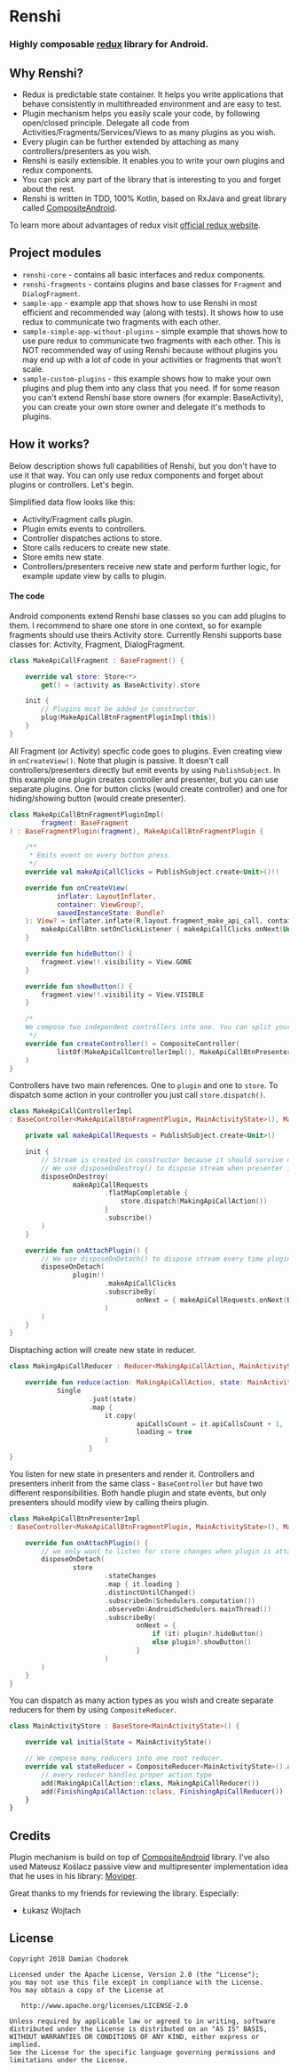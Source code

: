# Renshi
### Highly composable [redux](https://redux.js.org/) library for Android.
## Why Renshi?

- Redux is predictable state container. It helps you write applications that behave consistently in multithreaded environment and are easy to test.
- Plugin mechanism helps you easily scale your code, by following open/closed principle. Delegate all code from Activities/Fragments/Services/Views to as many plugins as you wish.
- Every plugin can be further extended by attaching as many controllers/presenters as you wish.
- Renshi is easily extensible. It enables you to write your own plugins and redux components.
- You can pick any part of the library that is interesting to you and forget about the rest.
- Renshi is written in TDD, 100% Kotlin, based on RxJava and great library called [CompositeAndroid](https://github.com/passsy/CompositeAndroid).

To learn more about advantages of redux visit [official redux website](https://redux.js.org/).

## Project modules

- `renshi-core` - contains all basic interfaces and redux components.
- `renshi-fragments` - contains plugins and base classes for `Fragment` and `DialogFragment`.
- `sample-app` - example app that shows how to use Renshi in most efficient and recommended way (along with tests). It shows how to use redux to communicate two fragments with each other.
- `sample-simple-app-without-plugins` - simple example that shows how to use pure redux to communicate two fragments with each other. This is NOT recommended way of using Renshi because without plugins you may end up with a lot of code in your activities or fragments that won't scale.
- `sample-custom-plugins` - this example shows how to make your own plugins and plug them into any class that you need. If for some reason you can't extend Renshi base store owners (for example: BaseActivity), you can create your own store owner and delegate it's methods to plugins.

## How it works?

Below description shows full capabilities of Renshi, but you don't have to use it that way. You can only use redux components and forget about plugins or controllers. Let's begin.

Simplified data flow looks like this:

- Activity/Fragment calls plugin.
- Plugin emits events to controllers.
- Controller dispatches actions to store.
- Store calls reducers to create new state.
- Store emits new state.
- Controllers/presenters receive new state and perform further logic, for example update view by calls to plugin.

#### The code

Android components extend Renshi base classes so you can add plugins to them. I recommend to share one store in one context, so for example fragments should use theirs Activity store. Currently Renshi supports base classes for: Activity, Fragment, DialogFragment.
```kotlin
class MakeApiCallFragment : BaseFragment() {

    override val store: Store<*>
        get() = (activity as BaseActivity).store

    init {
        // Plugins must be added in constructor.
        plug(MakeApiCallBtnFragmentPluginImpl(this))
    }
}
```
All Fragment (or Activity) specfic code goes to plugins. Even creating view in `onCreateView()`. Note that plugin is passive. It doesn't call controllers/presenters directly but emit events by using `PublishSubject`. In this example one plugin creates controller and presenter, but you can use separate plugins. One for button clicks (would create controller) and one for hiding/showing button (would create presenter).
```kotlin
class MakeApiCallBtnFragmentPluginImpl(
        fragment: BaseFragment
) : BaseFragmentPlugin(fragment), MakeApiCallBtnFragmentPlugin {

    /**
     * Emits event on every button press.
     */
    override val makeApiCallClicks = PublishSubject.create<Unit>()!!

    override fun onCreateView(
            inflater: LayoutInflater,
            container: ViewGroup?,
            savedInstanceState: Bundle?
    ): View? = inflater.inflate(R.layout.fragment_make_api_call, container, false).apply {
        makeApiCallBtn.setOnClickListener { makeApiCallClicks.onNext(Unit) }
    }

    override fun hideButton() {
        fragment.view!!.visibility = View.GONE
    }

    override fun showButton() {
        fragment.view!!.visibility = View.VISIBLE
    }

    /*
    We compose two independent controllers into one. You can split your controller logic as you wish.
     */
    override fun createController() = CompositeController(
            listOf(MakeApiCallControllerImpl(), MakeApiCallBtnPresenterImpl())
    )
}
```
Controllers have two main references. One to `plugin` and one to `store`. To dispatch some action in your controller you just call `store.dispatch()`.
```kotlin
class MakeApiCallControllerImpl
: BaseController<MakeApiCallBtnFragmentPlugin, MainActivityState>(), MakeApiCallBtnController {

    private val makeApiCallRequests = PublishSubject.create<Unit>()

    init {
        // Stream is created in constructor because it should survive detaching from view.
        // We use disposeOnDestroy() to dispose stream when presenter is destroyed permanently.
        disposeOnDestroy(
                makeApiCallRequests
                        .flatMapCompletable {
                            store.dispatch(MakingApiCallAction())
                        }
                        .subscribe()
        )
    }

    override fun onAttachPlugin() {
        // We use disposeOnDetach() to dispose stream every time plugin is detached.
        disposeOnDetach(
                plugin!!
                        .makeApiCallClicks
                        .subscribeBy(
                                onNext = { makeApiCallRequests.onNext(Unit) }
                        )
        )
    }
}
```
Disptaching action will create new state in reducer.
```kotlin
class MakingApiCallReducer : Reducer<MakingApiCallAction, MainActivityState> {

    override fun reduce(action: MakingApiCallAction, state: MainActivityState) =
            Single
                    .just(state)
                    .map {
                        it.copy(
                                apiCallsCount = it.apiCallsCount + 1,
                                loading = true
                        )
                    }
}
```
You listen for new state in presenters and render it. Controllers and presenters inherit from the same class - `BaseController` but have two different responsibilities. Both handle plugin and state events, but only presenters should modify view by calling theirs plugin.
```kotlin
class MakeApiCallBtnPresenterImpl 
: BaseController<MakeApiCallBtnFragmentPlugin, MainActivityState>(), MakeApiCallBtnPresenter {

    override fun onAttachPlugin() {
        // we only want to listen for store changes when plugin is attached
        disposeOnDetach(
                store
                        .stateChanges
                        .map { it.loading }
                        .distinctUntilChanged()
                        .subscribeOn(Schedulers.computation())
                        .observeOn(AndroidSchedulers.mainThread())
                        .subscribeBy(
                                onNext = {
                                    if (it) plugin?.hideButton()
                                    else plugin?.showButton()
                                }
                        )
        )
    }
}
```
You can dispatch as many action types as you wish and create separate reducers for them by using `CompositeReducer`.
```kotlin
class MainActivityStore : BaseStore<MainActivityState>() {

    override val initialState = MainActivityState()

    // We compose many reducers into one root reducer.
    override val stateReducer = CompositeReducer<MainActivityState>().apply {
        // every reducer handles proper action type
        add(MakingApiCallAction::class, MakingApiCallReducer())
        add(FinishingApiCallAction::class, FinishingApiCallReducer())
    }
}
```
## Credits

Plugin mechanism is build on top of [CompositeAndroid](https://github.com/passsy/CompositeAndroid) library. I've also used Mateusz Koślacz passive view and multipresenter implementation idea that he uses in his library: [Moviper](https://github.com/mkoslacz/Moviper).

Great thanks to my friends for reviewing the library. Especially:

- Łukasz Wojtach



## License
```
Copyright 2018 Damian Chodorek

Licensed under the Apache License, Version 2.0 (the "License");
you may not use this file except in compliance with the License.
You may obtain a copy of the License at

   http://www.apache.org/licenses/LICENSE-2.0

Unless required by applicable law or agreed to in writing, software
distributed under the License is distributed on an "AS IS" BASIS,
WITHOUT WARRANTIES OR CONDITIONS OF ANY KIND, either express or implied.
See the License for the specific language governing permissions and
limitations under the License.
```